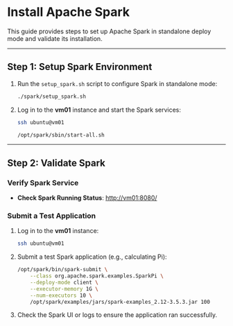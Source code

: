 # Install Apache Spark

This guide provides steps to set up Apache Spark in standalone deploy mode and validate its installation.

---

## Step 1: Setup Spark Environment

1. Run the `setup_spark.sh` script to configure Spark in standalone mode:
   ```bash
   ./spark/setup_spark.sh
   ```

2. Log in to the **vm01** instance and start the Spark services:
   ```bash
   ssh ubuntu@vm01

   /opt/spark/sbin/start-all.sh
   ```

---

## Step 2: Validate Spark

### Verify Spark Service

- **Check Spark Running Status**: [http://vm01:8080/](http://vm01:8080/)

### Submit a Test Application

1. Log in to the **vm01** instance:
   ```bash
   ssh ubuntu@vm01
   ```

2. Submit a test Spark application (e.g., calculating Pi):
   ```bash
   /opt/spark/bin/spark-submit \
       --class org.apache.spark.examples.SparkPi \
       --deploy-mode client \
       --executor-memory 1G \
       --num-executors 10 \
       /opt/spark/examples/jars/spark-examples_2.12-3.5.3.jar 100
   ```
3. Check the Spark UI or logs to ensure the application ran successfully.